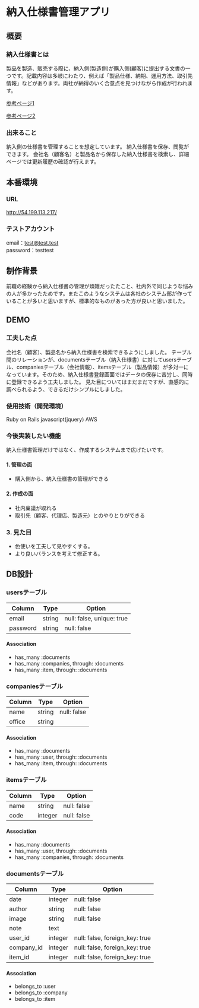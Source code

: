 # 納入仕様書管理アプリ
## 概要
### 納入仕様書とは
製品を製造、販売する際に、納入側(製造側)が購入側(顧客)に提出する文書の一つです。記載内容は多岐にわたり、例えば「製品仕様、納期、運用方法、取引先情報」などがあります。両社が納得のいく合意点を見つけながら作成が行われます。

[参考ページ1](https://seihin-sekkei.com/method/delivery-specification/#:~:text=%E7%B4%8D%E5%85%A5%E4%BB%95%E6%A7%98%E6%9B%B8%E3%81%AF%E8%87%AA%E7%A4%BE,%E3%81%8C%E7%B4%8D%E5%85%A5%E4%BB%95%E6%A7%98%E6%9B%B8%E3%81%A7%E3%81%99%E3%80%82)

[参考ページ2](https://tecdlab.com/2019/02/05/%E7%B4%8D%E5%85%A5%E4%BB%95%E6%A7%98%E6%9B%B8%E3%81%A3%E3%81%A6%E4%BD%95%EF%BC%9F%EF%BD%9E%E3%81%AF%E3%81%98%E3%82%81%E3%81%A6%E3%81%AE%E7%B4%8D%E5%85%A5%E4%BB%95%E6%A7%98%E6%9B%B8%EF%BD%9E/)
### 出来ること
納入側の仕様書を管理することを想定しています。
納入仕様書を保存、閲覧ができます。
会社名（顧客名）と製品名から保存した納入仕様書を検索し、詳細ページでは更新履歴の確認が行えます。

## 本番環境
### URL
http://54.199.113.217/
### テストアカウント
email：test@test.test<br>
password：testtest

## 制作背景
前職の経験から納入仕様書の管理が煩雑だったたこと、社内外で同じような悩みの人が多かったためです。またこのようなシステムは各社のシステム部が作っていることが多いと思いますが、標準的なものがあった方が良いと思いました。

## DEMO
### 工夫した点
会社名（顧客）、製品名から納入仕様書を検索できるようにしました。
テーブル間のリレーションが、documentsテーブル（納入仕様書）に対してusersテーブル、companiesテーブル（会社情報）、itemsテーブル（製品情報）が多対一になっています。そのため、納入仕様書登録画面ではデータの保存に苦労し、同時に登録できるよう工夫しました。
見た目についてはまだまだですが、直感的に調べられるよう、できるだけシンプルにしました。
### 使用技術（開発環境）
Ruby on Rails
javascript(jquery)
AWS
### 今後実装したい機能
納入仕様書管理だけではなく、作成するシステムまで広げたいです。
#### 1. 管理の面
- 購入側から、納入仕様書の管理ができる
#### 2. 作成の面
- 社内稟議が取れる
- 取引先（顧客、代理店、製造元）とのやりとりができる
### 3. 見た目
- 色使いを工夫して見やすくする。
- より良いバランスを考えて修正する。


## DB設計
### usersテーブル
|Column|Type|Option|
|------|----|------|
|email|string|null: false, unique: true|
|password|string|null: false|
#### Association
- has_many :documents
- has_many :companies, through: :documents
- has_many :item, through: :documents

### companiesテーブル
|Column|Type|Option|
|------|----|------|
|name|string|null: false|
|office|string|
#### Association
- has_many :documents
- has_many :user, through: :documents
- has_many :item, through: :documents

### itemsテーブル
|Column|Type|Option|
|------|----|------|
|name|string|null: false|
|code|integer|null: false|
#### Association
- has_many :documents
- has_many :user, through: :documents
- has_many :companies, through: :documents

### documentsテーブル
|Column|Type|Option|
|------|----|------|
|date|integer|null: false|
|author|string|null: false|
|image|string|null: false|
|note|text|
|user_id|integer|null: false, foreign_key: true|
|company_id|integer|null: false, foreign_key: true|
|item_id|integer|null: false, foreign_key: true|
#### Association
- belongs_to :user
- belongs_to :company
- belongs_to :item

